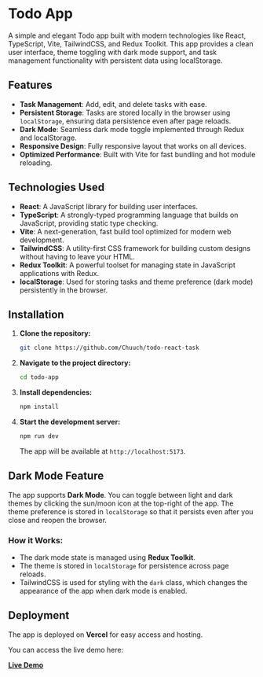 
# Todo App

A simple and elegant Todo app built with modern technologies like React, TypeScript, Vite, TailwindCSS, and Redux Toolkit. This app provides a clean user interface, theme toggling with dark mode support, and task management functionality with persistent data using localStorage.

## Features

- **Task Management**: Add, edit, and delete tasks with ease.
- **Persistent Storage**: Tasks are stored locally in the browser using `localStorage`, ensuring data persistence even after page reloads.
- **Dark Mode**: Seamless dark mode toggle implemented through Redux and localStorage.
- **Responsive Design**: Fully responsive layout that works on all devices.
- **Optimized Performance**: Built with Vite for fast bundling and hot module reloading.
  
## Technologies Used

- **React**: A JavaScript library for building user interfaces.
- **TypeScript**: A strongly-typed programming language that builds on JavaScript, providing static type checking.
- **Vite**: A next-generation, fast build tool optimized for modern web development.
- **TailwindCSS**: A utility-first CSS framework for building custom designs without having to leave your HTML.
- **Redux Toolkit**: A powerful toolset for managing state in JavaScript applications with Redux.
- **localStorage**: Used for storing tasks and theme preference (dark mode) persistently in the browser.

## Installation

1. **Clone the repository:**

   ```bash
   git clone https://github.com/Chuuch/todo-react-task
   ```

2. **Navigate to the project directory:**

   ```bash
   cd todo-app
   ```

3. **Install dependencies:**

   ```bash
   npm install
   ```

4. **Start the development server:**

   ```bash
   npm run dev
   ```

   The app will be available at `http://localhost:5173`.

## Dark Mode Feature

The app supports **Dark Mode**. You can toggle between light and dark themes by clicking the sun/moon icon at the top-right of the app. The theme preference is stored in `localStorage` so that it persists even after you close and reopen the browser.

### How it Works:
- The dark mode state is managed using **Redux Toolkit**.
- The theme is stored in `localStorage` for persistence across page reloads.
- TailwindCSS is used for styling with the `dark` class, which changes the appearance of the app when dark mode is enabled.

## Deployment

The app is deployed on **Vercel** for easy access and hosting.

You can access the live demo here:

[**Live Demo**]([https://todo-react-task-4oitqdmxx-chuchulev.vercel.app/])

